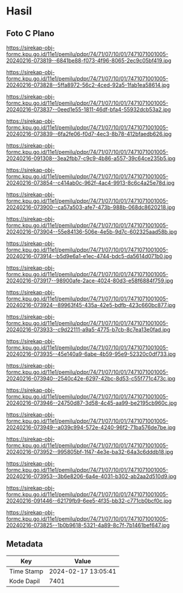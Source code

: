 # Hasil

## Foto C Plano

https://sirekap-obj-formc.kpu.go.id/11e1/pemilu/pdpr/74/71/07/10/01/7471071001005-20240216-073819--6841be88-f073-4f96-8065-2ec9c05bf419.jpg

https://sirekap-obj-formc.kpu.go.id/11e1/pemilu/pdpr/74/71/07/10/01/7471071001005-20240216-073828--5ffa8972-56c2-4ced-92a5-1fab1ea58614.jpg

https://sirekap-obj-formc.kpu.go.id/11e1/pemilu/pdpr/74/71/07/10/01/7471071001005-20240216-073837--0eed1e55-1811-46df-bfa4-55932dcb53a2.jpg

https://sirekap-obj-formc.kpu.go.id/11e1/pemilu/pdpr/74/71/07/10/01/7471071001005-20240216-073839--6fa2fe06-f0d7-4ec3-8b78-412bfaedb626.jpg

https://sirekap-obj-formc.kpu.go.id/11e1/pemilu/pdpr/74/71/07/10/01/7471071001005-20240216-091308--3ea2fbb7-c9c9-4b86-a557-39c64ce235b5.jpg

https://sirekap-obj-formc.kpu.go.id/11e1/pemilu/pdpr/74/71/07/10/01/7471071001005-20240216-073854--c414ab0c-962f-4ac4-9913-8c6c4a25e78d.jpg

https://sirekap-obj-formc.kpu.go.id/11e1/pemilu/pdpr/74/71/07/10/01/7471071001005-20240216-073900--ca57a503-afe7-473b-988b-068dc8620218.jpg

https://sirekap-obj-formc.kpu.go.id/11e1/pemilu/pdpr/74/71/07/10/01/7471071001005-20240216-073904--55e84136-506e-4e5b-9d7c-602325aad58b.jpg

https://sirekap-obj-formc.kpu.go.id/11e1/pemilu/pdpr/74/71/07/10/01/7471071001005-20240216-073914--b5d9e6a1-e1ec-4744-bdc5-da5614d071b0.jpg

https://sirekap-obj-formc.kpu.go.id/11e1/pemilu/pdpr/74/71/07/10/01/7471071001005-20240216-073917--98900afe-2ace-4024-80d3-e58f6884f759.jpg

https://sirekap-obj-formc.kpu.go.id/11e1/pemilu/pdpr/74/71/07/10/01/7471071001005-20240216-073924--89963f45-435a-42e5-bdfb-423c660bc877.jpg

https://sirekap-obj-formc.kpu.go.id/11e1/pemilu/pdpr/74/71/07/10/01/7471071001005-20240216-073933--c9d22111-a9a5-4775-b7cb-8c7ea13e0fad.jpg

https://sirekap-obj-formc.kpu.go.id/11e1/pemilu/pdpr/74/71/07/10/01/7471071001005-20240216-073935--45e140a9-6abe-4b59-95e9-52320c0df733.jpg

https://sirekap-obj-formc.kpu.go.id/11e1/pemilu/pdpr/74/71/07/10/01/7471071001005-20240216-073940--2540c42e-6297-42bc-8d53-c55f771c473c.jpg

https://sirekap-obj-formc.kpu.go.id/11e1/pemilu/pdpr/74/71/07/10/01/7471071001005-20240216-073946--24750d87-3d58-4c45-aa99-be2195cb960c.jpg

https://sirekap-obj-formc.kpu.go.id/11e1/pemilu/pdpr/74/71/07/10/01/7471071001005-20240216-073949--a039c994-572e-4240-96f2-71ba576de7be.jpg

https://sirekap-obj-formc.kpu.go.id/11e1/pemilu/pdpr/74/71/07/10/01/7471071001005-20240216-073952--995805bf-1f47-4e3e-ba32-64a3c6dddb18.jpg

https://sirekap-obj-formc.kpu.go.id/11e1/pemilu/pdpr/74/71/07/10/01/7471071001005-20240216-073953--3b6e8206-6a4e-4031-b302-ab2aa2d510d9.jpg

https://sirekap-obj-formc.kpu.go.id/11e1/pemilu/pdpr/74/71/07/10/01/7471071001005-20240216-091446--62179fb9-6ee5-4f35-bb32-c771cb0bcf0c.jpg

https://sirekap-obj-formc.kpu.go.id/11e1/pemilu/pdpr/74/71/07/10/01/7471071001005-20240216-073825--1b0b9618-5321-4a89-8c7f-7b1461bef647.jpg


## Metadata

| Key        | Value               |
| ---------- | ------------------- |
| Time Stamp | 2024-02-17 13:05:41 |
| Kode Dapil | 7401                |



